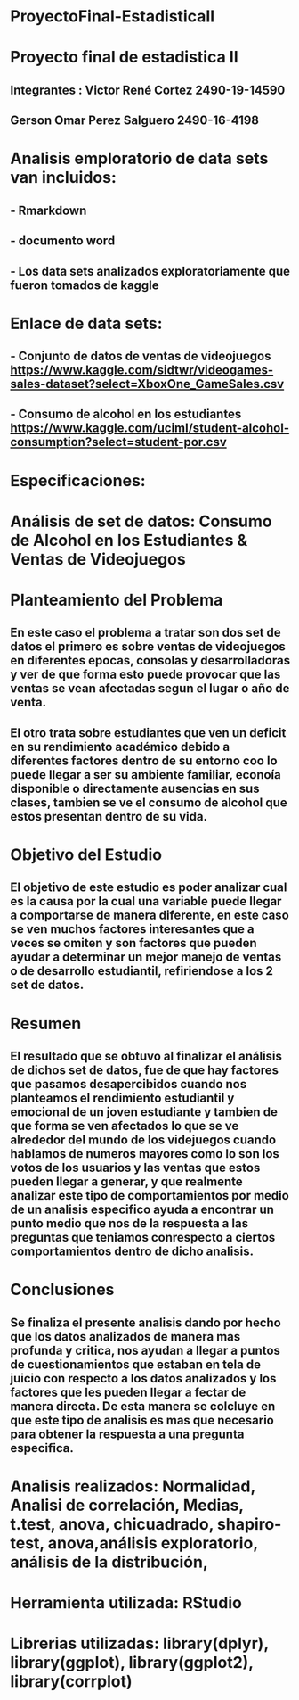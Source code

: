 # ProyectoFinal-EstadisticaII
# Proyecto final de estadistica II
## Integrantes : Victor René Cortez  2490-19-14590  
## Gerson Omar Perez Salguero  2490-16-4198
# Analisis emploratorio de data sets van incluidos:
## - Rmarkdown
## - documento word 
## - Los data sets analizados exploratoriamente que fueron tomados de kaggle
# Enlace de data sets:
## - Conjunto de datos de ventas de videojuegos  https://www.kaggle.com/sidtwr/videogames-sales-dataset?select=XboxOne_GameSales.csv
## - Consumo de alcohol en los estudiantes  https://www.kaggle.com/uciml/student-alcohol-consumption?select=student-por.csv
# Especificaciones:

# Análisis de set de datos: Consumo de Alcohol en los Estudiantes & Ventas de Videojuegos

# Planteamiento del Problema
## En este caso el problema a tratar son dos set de datos el primero es sobre ventas de videojuegos en diferentes epocas, consolas y desarrolladoras y ver de que forma esto puede provocar que las ventas se vean afectadas segun el lugar o año de venta. 
## El otro trata sobre estudiantes que ven un deficit en su rendimiento académico debido a diferentes factores dentro de su entorno coo lo puede llegar a ser su ambiente familiar, econoía disponible o directamente ausencias en sus clases, tambien se ve el consumo de alcohol que estos presentan dentro de su vida.

# Objetivo del Estudio
## El objetivo de este estudio es poder analizar cual es la causa por la cual una variable puede llegar a comportarse de manera diferente, en este caso se ven muchos factores interesantes que a veces se omiten y son factores que pueden ayudar a determinar un mejor manejo de ventas o de desarrollo estudiantil, refiriendose a los 2 set de datos.

# Resumen 
## El resultado que se obtuvo al finalizar el análisis de dichos set de datos, fue de que hay factores que pasamos desapercibidos cuando nos planteamos el rendimiento estudiantil y emocional de un joven estudiante y tambien de que forma se ven afectados lo que se ve alrededor del mundo de los videjuegos cuando hablamos de numeros mayores como lo son los votos de los usuarios y las ventas que estos pueden llegar a generar, y que realmente analizar este tipo de comportamientos por medio de un analisis especifico ayuda a encontrar un punto medio que nos de la respuesta a las preguntas que teniamos conrespecto a ciertos comportamientos dentro de dicho analisis.

# Conclusiones
## Se finaliza el presente analisis dando por hecho que los datos analizados de manera mas profunda y critica, nos ayudan a llegar a puntos de cuestionamientos que estaban en tela de juicio con respecto a los datos analizados y los factores que les pueden llegar a fectar de manera directa. De esta manera se colcluye en que este tipo de analisis es mas que necesario para obtener la respuesta a una pregunta especifica.

# Analisis realizados: Normalidad, Analisi de correlación, Medias, t.test, anova, chicuadrado, shapiro-test, anova,análisis exploratorio, análisis de la distribución,

# Herramienta utilizada: RStudio

# Librerias utilizadas: library(dplyr), library(ggplot), library(ggplot2), library(corrplot)
